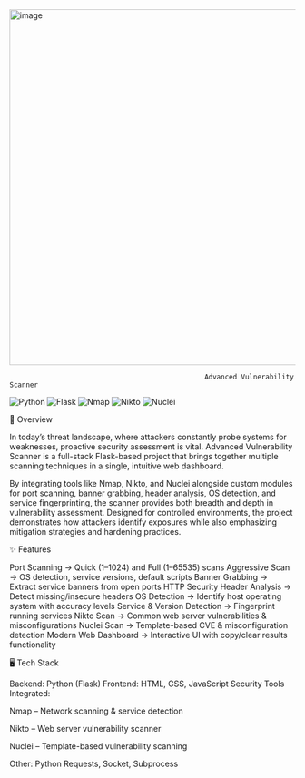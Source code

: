 <img width="1347" height="627" alt="image" src="https://github.com/user-attachments/assets/2417a164-d051-41c9-8f34-afa49a7e5ba6" />

                                                    Advanced Vulnerability Scanner
![Python](https://img.shields.io/badge/Python-3.10-blue.svg)
![Flask](https://img.shields.io/badge/Flask-2.0-green.svg)
![Nmap](https://img.shields.io/badge/Tool-Nmap-red.svg)
![Nikto](https://img.shields.io/badge/Tool-Nikto-orange.svg)
![Nuclei](https://img.shields.io/badge/Tool-Nuclei-yellow.svg)

📌 Overview

In today’s threat landscape, where attackers constantly probe systems for weaknesses, proactive security assessment is vital. Advanced Vulnerability Scanner is a full-stack Flask-based project that brings together multiple scanning techniques in a single, intuitive web dashboard.

By integrating tools like Nmap, Nikto, and Nuclei alongside custom modules for port scanning, banner grabbing, header analysis, OS detection, and service fingerprinting, the scanner provides both breadth and depth in vulnerability assessment. Designed for controlled environments, the project demonstrates how attackers identify exposures while also emphasizing mitigation strategies and hardening practices.

✨ Features

Port Scanning → Quick (1–1024) and Full (1–65535) scans
Aggressive Scan → OS detection, service versions, default scripts
Banner Grabbing → Extract service banners from open ports
HTTP Security Header Analysis → Detect missing/insecure headers
OS Detection → Identify host operating system with accuracy levels
Service & Version Detection → Fingerprint running services
Nikto Scan → Common web server vulnerabilities & misconfigurations
Nuclei Scan → Template-based CVE & misconfiguration detection
Modern Web Dashboard → Interactive UI with copy/clear results functionality

🖥️ Tech Stack

Backend: Python (Flask)
Frontend: HTML, CSS, JavaScript
Security Tools Integrated:

Nmap
 – Network scanning & service detection

Nikto
 – Web server vulnerability scanner

Nuclei
 – Template-based vulnerability scanning

Other: Python Requests, Socket, Subprocess
